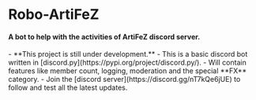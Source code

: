 # Robo-ArtiFeZ
<h4>A bot to help with the activities of ArtiFeZ discord server.</h4>
- **This project is still under development.**
- This is a basic discord bot written in [discord.py](https://pypi.org/project/discord.py/).
- Will contain features like member count, logging, moderation and the special **FX** category.
- Join the [discord server](https://discord.gg/nT7kQe6jUE) to follow and test all the latest updates.